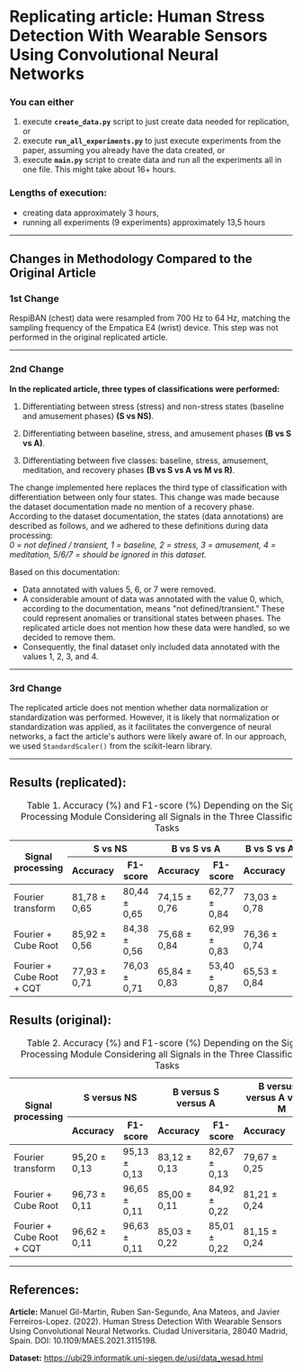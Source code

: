 # Replicating article: Human Stress Detection With Wearable Sensors Using Convolutional Neural Networks

### You can either 

1. execute <code><b>create_data.py</b></code> script to just create data needed for replication, or
2. execute <code><b>run_all_experiments.py</b></code> to just execute experiments from the paper, assuming you already have the data created, or
3. execute <code><b>main.py</b></code> script to create data and run all the experiments all in one file. This might take about 16+ hours.

### Lengths of execution:
- creating data approximately 3 hours,
- running all experiments (9 experiments) approximately 13,5 hours

---

## Changes in Methodology Compared to the Original Article

### 1st Change
RespiBAN (chest) data were resampled from 700 Hz to 64 Hz, matching the sampling frequency of the Empatica E4 (wrist) device. This step was not performed in the original replicated article.

---

### 2nd Change

**In the replicated article, three types of classifications were performed:**

1. Differentiating between stress (stress) and non-stress states (baseline and amusement phases) **(S vs NS)**.

2. Differentiating between baseline, stress, and amusement phases **(B vs S vs A)**.

3. Differentiating between five classes: baseline, stress, amusement, meditation, and recovery phases **(B vs S vs A vs M vs R)**.

The change implemented here replaces the third type of classification with differentiation between only four states. This change was made because the dataset documentation made no mention of a recovery phase. According to the dataset documentation, the states (data annotations) are described as follows, and we adhered to these definitions during data processing:  
*0 = not defined / transient, 1 = baseline, 2 = stress, 3 = amusement, 4 = meditation, 5/6/7 = should be ignored in this dataset.*

Based on this documentation:
- Data annotated with values 5, 6, or 7 were removed. 
- A considerable amount of data was annotated with the value 0, which, according to the documentation, means "not defined/transient." These could represent anomalies or transitional states between phases. The replicated article does not mention how these data were handled, so we decided to remove them. 
- Consequently, the final dataset only included data annotated with the values 1, 2, 3, and 4.

---

### 3rd Change
The replicated article does not mention whether data normalization or standardization was performed. However, it is likely that normalization or standardization was applied, as it facilitates the convergence of neural networks, a fact the article's authors were likely aware of. In our approach, we used `StandardScaler()` from the scikit-learn library.

---

## Results (replicated):
<table>
  <caption>Table 1. Accuracy (%) and F1-score (%) Depending on the Signal Processing Module Considering all Signals in the Three Classification Tasks</caption>
  <thead>
    <tr>
      <th rowspan="2">Signal processing</th>
      <th colspan="2">S vs NS</th>
      <th colspan="2">B vs S vs A</th>
      <th colspan="2">B vs S vs A vs M</th>
    </tr>
    <tr>
      <th>Accuracy</th>
      <th>F1-score</th>
      <th>Accuracy</th>
      <th>F1-score</th>
      <th>Accuracy</th>
      <th>F1-score</th>
    </tr>
  </thead>
  <tbody>
    <tr>
      <td>Fourier transform</td>
      <td>81,78 ± 0,65</td>
      <td>80,44 ± 0,65</td>
      <td>74,15 ± 0,76</td>
      <td>62,77 ± 0,84</td>
      <td>73,03 ± 0,78</td>
      <td>59,86 ± 0,87</td>
    </tr>
    <tr>
      <td>Fourier + Cube Root</td>
      <td>85,92 ± 0,56</td>
      <td>84,38 ± 0,56</td>
      <td>75,68 ± 0,84</td>
      <td>62,99 ± 0,83</td>
      <td>76,36 ± 0,74</td>
      <td>65,32 ± 0,82</td>
    </tr>
    <tr>
      <td>Fourier + Cube Root + CQT</td>
      <td>77,93 ± 0,71</td>
      <td>76,03 ± 0,71</td>
      <td>65,84 ± 0,83</td>
      <td>53,40 ± 0,87</td>
      <td>65,53 ± 0,84</td>
      <td>51,97 ± 0,88</td>
    </tr>
  </tbody>
</table>

## Results (original):
<table>
  <caption>Table 2. Accuracy (%) and F1-score (%) Depending on the Signal Processing Module Considering all Signals in the Three Classification Tasks</caption>
  <thead>
    <tr>
      <th rowspan="2">Signal processing</th>
      <th colspan="2">S versus NS</th>
      <th colspan="2">B versus S versus A</th>
      <th colspan="2">B versus S versus A versus M</th>
    </tr>
    <tr>
      <th>Accuracy</th>
      <th>F1-score</th>
      <th>Accuracy</th>
      <th>F1-score</th>
      <th>Accuracy</th>
      <th>F1-score</th>
    </tr>
  </thead>
  <tbody>
    <tr>
      <td>Fourier transform</td>
      <td>95,20 ± 0,13</td>
      <td>95,13 ± 0,13</td>
      <td>83,12 ± 0,13</td>
      <td>82,67 ± 0,13</td>
      <td>79,67 ± 0,25</td>
      <td>79,24 ± 0,25</td>
    </tr>
    <tr>
      <td>Fourier + Cube Root</td>
      <td>96,73 ± 0,11</td>
      <td>96,65 ± 0,11</td>
      <td>85,00 ± 0,11</td>
      <td>84,92 ± 0,22</td>
      <td>81,21 ± 0,24</td>
      <td>81,45 ± 0,24</td>
    </tr>
    <tr>
      <td>Fourier + Cube Root + CQT</td>
      <td>96,62 ± 0,11</td>
      <td>96,63 ± 0,11</td>
      <td>85,03 ± 0,22</td>
      <td>85,01 ± 0,22</td>
      <td>81,15 ± 0,24</td>
      <td>81,70 ± 0,24</td>
    </tr>
  </tbody>
</table>

---

## References:
**Article:** Manuel Gil-Martin, Ruben San-Segundo, Ana Mateos, and Javier Ferreiros-Lopez. (2022). Human Stress Detection With Wearable Sensors Using Convolutional Neural Networks. Ciudad Universitaria, 28040 Madrid, Spain. DOI: 10.1109/MAES.2021.3115198.

**Dataset:** https://ubi29.informatik.uni-siegen.de/usi/data_wesad.html
